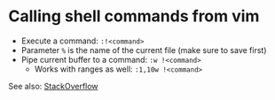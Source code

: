 # Calling shell commands from vim
* Execute a command: ```:!<command>```
* Parameter ```%``` is the name of the current file (make sure to save first)
* Pipe current buffer to a command: ```:w !<command>```
  * Works with ranges as well: ```:1,10w !<command>```

See also: [StackOverflow](http://stackoverflow.com/questions/7867356/piping-buffer-to-external-command-in-vim)
